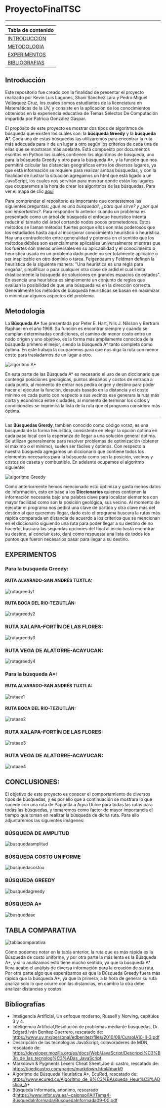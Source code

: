 # ProyectoFinalTSC

***

|Tabla de contenido             |
|-------------------------------|
|[INTRODUCCIÓN](https://github.com/NefilimZbm/ProyectoFinalTSC#introducci%C3%B3n)                   |
|[METODOLOGIA](https://github.com/NefilimZbm/ProyectoFinalTSC#metodolog%C3%ADa)                    |
|[EXPERIMENTOS](https://github.com/NefilimZbm/ProyectoFinalTSC#experimentos)                    |
|[BIBLIOGRAFIAS](https://github.com/NefilimZbm/ProyectoFinalTSC#bibliograf%C3%ADas)                  |

## Introducción
Este repositorio fue creado con la finalidad de presentar el proyecto realizado por Kevin Luis Lagunes, Shaní Sánchez Lara y Pedro Miguel Velásquez Cruz, los cuales somos estudiantes de la licenciatura en Matemáticas de la UV, y consiste en la  aplicación de los conocimientos obtenidos en la experiencia educativa de Temas Selectos De Computación impartida por Patricia González Gaspar.

El propósito de este proyecto es mostrar dos tipos de algoritmos de búsqueda que existen los cuales son: la **búsqueda Greedy** y la **búsqueda A***. 
Cada una de estas búsquedas las utilizaremos para encontrar la ruta más adecuada para ir de un lugar a otro según los criterios de cada una de ellas que se mostraran más adelante.
Está compuesto por documentos escritos en Python los cuales contienen los algoritmos de búsqueda, uno para la búsqueda Greedy y otro para la búsqueda A*, y la función que nos permitirá calcular las distancias geográficas entre los diversos lugares, ya que está información se requiere para realizar ambas búsquedas, y con la finalidad de ilustrar la situación agregamos un html que está ligado a un JavaScript, los cuales nos servirán para mostrar donde están los lugares que ocuparemos a la hora de crear los algoritmos de las búsquedas.
Para ver el mapa de clic [aquí](https://nefilimzbm.github.io/ProyectoFinalTSC/)

Para comprender el repositorio es importante que contestemos las siguientes preguntas: _¿qué es una búsqueda?, ¿para qué sirve? y ¿por qué son importantes?_. Para responder lo anterior cuando un problema es presentado como un árbol de búsqueda el enfoque heurístico intenta reducir el tamaño del árbol cortando nodos pocos prometedores. Estos métodos se llaman métodos fuertes porque ellos son más poderosos que los estudiados hasta aquí al incorporar conocimiento heurístico o heurística. Hay una contradicción entre generalidad y potencia en el sentido que los métodos débiles son esencialmente aplicables universalmente mientras que los fuertes son menos universales en su aplicabilidad y el conocimiento o heurística usada en un problema dado puede no ser totalmente aplicable o ser inaplicable en otro dominio o tarea.
Feigenbaum y Feldman definen la heurística de la siguiente manera: "Una heurística es una regla para engañar, simplificar o para cualquier otra clase de ardid el cual limita drásticamente la búsqueda de soluciones en grandes espacios de estados". En esencia una heurística es simplemente un conjunto de reglas que evalúan la posibilidad de que una búsqueda va en la dirección correcta. Generalmente los métodos de búsqueda heurísticas se basan en maximizar o minimizar algunos aspectos del problema.


## Metodología

La **Búsqueda A\*** fue presentada por Peter E. Hart, Nils J. Nilsson y Bertram Raphael en el año 1968. Su función es encontrar siempre y cuando se cumplan determinadas condiciones, el camino de menor costo entre un nodo origen y uno objetivo, es la forma más ampliamente conocida de la búsqueda primero el mejor, siendo la búsqueda A* tanto completa como óptima. En este trabajo la ocuparemos para que nos diga la ruta con menor costo para trasladarnos de un lugar a otro.

![algoritmo A*](images/astar.png)

En esta parte de las Búsqueda A\* es necesario el uso de un diccionario que contenga posiciones geológicas, puntos aledaños y costos de entrada a cada punto, al momento de entrar nos pedira origen y destino para poder hacer el ejecutar la función, después basado en la distancia y el costo mínimo en cada punto con respecto a sus vecinos ese generara la ruta más corta y económica entre ciudades, al momento de terminar los ciclos y condicionales se imprimirá  la lista de la ruta que el programa considero más óptima.

----------------------------

Las **Búsquedas Grerdy**, también conocido como código voraz, es una búsqueda de la forma heurística, consistente en elegir la opción óptima en cada paso local con la esperanza de llegar a una solución general óptima. Se utilizan generalmente para resolver problemas de optimización (obtener el máximo o el mínimo), suelen ser fáciles y óptimos.
Con respecto a nuestra búsqueda agregamos un diccionario que contiene todos los elementos necesarios para la búsqueda como son la posición, vecinos y costos de caseta y combustible. En adelante ocupamos el algoritmo siguiente:

![algoritmo Greedy](images/algoritmog.png)

Como anteriormente hemos mencionado esto optimiza y gasta menos datos de información, esto en base a los **Diccionarios** quienes contienen la información necesaria bajo una palabra clave para localizar elementos con mayor facilidad como son la posición geológica, sus vecino. Al momento de ejecutar el programa nos pedirá una clave de partida y otra clave más del destino al que queremos llegar, dado esto el programa buscara la rutas más rápida comparada en distancia de acuerdo a los criterios que se mencionan en el diccionario siguiendo una ruta para poder llegar a su destino de no hacerlo, buscara las segundas opciones del final al inicio hasta encontrar su destino, al concluir esto, dará como respuesta una lista de todos los puntos que fueron necesarios pasar para llegar a su destino.

## EXPERIMENTOS

### Para la busqueda Greedy:
#### RUTA ALVARADO-SAN ANDRÉS TUXTLA:
![rutagreedy1](images/alv-sat.png)
#### RUTA BOCA DEL RIO-TEZIUTLÁN:
![rutagreedy2](images/b-tez.png)
### RUTA XALAPA-FORTÍN DE LAS FLORES:
![rutagreedy3](images/x-f.png)
### RUTA VEGA DE ALATORRE-ACAYUCAN:
![rutagreedy4](images/v-a.png)

### Para la búsqueda A*:
#### RUTA ALVARADO-SAN ANDRÉS TUXTLA:
![rutaae1](images/alv-sat1.png)
#### RUTA BOCA DEL RIO-TEZIUTLÁN:
![rutaae2](images/b-tez1.png)
### RUTA XALAPA-FORTÍN DE LAS FLORES:
![rutaae3](images/x-f1.png)
### RUTA VEGA DE ALATORRE-ACAYUCAN:
![rutaae4](images/v-a1.png)

## CONCLUSIONES:
El objetivo de este proyecto es conocer el comportamiento de diversos tipos de búsquedas, y es por ello que a continuación se mostrará lo que sucede con una ruta de Papantla a Agua Dulce para todas las rutas para todas las búsquedas, y tomaremos como factor de mayor importancia el tiempo que toman en realizar la búsqueda de dicha ruta.
Para ello adjuntaremos las siguientes imágenes:
### BÚSQUEDA DE AMPLITUD
![busquedaamplitud](images/busquedaam.png)
### BÚSQUEDA COSTO UNIFORME
![busquedacostou](images/busquedacu.png)
### BÚSQUEDA GREEDY
![busquedagreedy](images/busquedag.png)
### BÚSQUEDA A*
![busquedaae](images/busquedaae.png)

## TABLA COMPARATIVA
![tablacomparativa](images/tablac.png)

Cómo podemos notar en la tabla anterior, la ruta que es más rápida es la Búsqueda de costo uniforme, y por otra parte la más lenta es la Búsqueda A*, y si lo analizamos esto tiene mucho sentido, ya que la búsqueda A* lleva acabo el análisis de diversa información para la creación de su ruta. Por otra parte algo que esperábamos es que la Búsqueda Greedy fuera más rápida que la búsqueda A*, ya que la primera, a la hora de generar su ruta analiza solo lo que ocurre con las distancias, en cambio la otra debe analizar distancias y costos.

## Bibliografías
* Inteligencia Artificial, Un enfoque moderno, Russell y Norving, capítulos 3 y 4.
* Inteligencia Artificial,Resolución de problemas mediante búsquedas, Dr. Edgard Iván Benítez Guerrero, rescatado de: https://www.uv.mx/personal/edbenitez/files/2010/09/CursoIA10-II-3.pdf
* Descripción de las tecnologías JavaScript, colavoraderes de MDN, rescatado de: https://developer.mozilla.org/es/docs/Web/JavaScript/Descripci%C3%B3n_de_las_tecnolog%C3%ADas_JavaScript
* Markdown & Pygments Lexers Cheat Sheet,Joe di castro, rescatado de: https://joedicastro.com/pages/markdown.html#mark9
* Algoritmo de Búsqueda Heurística A*, EcuRed, rescatado de: https://www.ecured.cu/Algoritmo_de_B%C3%BAsqueda_Heur%C3%ADstica_A*
* Búsqueda Informada, anonimo, rescarado d:https://www.infor.uva.es/~calonso/IAI/Tema4-BusquedaInformada/BusquedaInformada09-00.pdf

